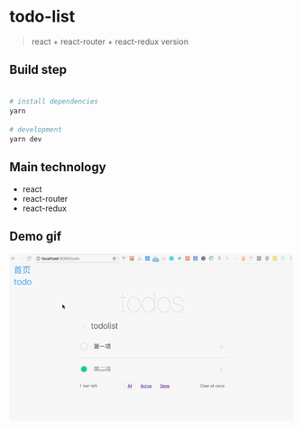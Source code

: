 # todo-list

> react + react-router + react-redux version

## Build step
``` bash

# install dependencies
yarn

# development
yarn dev

```

## Main technology

- react
- react-router
- react-redux

## Demo gif

![demo](./redux+router.gif "demo")